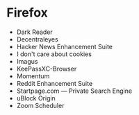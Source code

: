 # Firefox

- Dark Reader
- Decentraleyes
- Hacker News Enhancement Suite
- I don't care about cookies
- Imagus
- KeePassXC-Browser
- Momentum
- Reddit Enhancement Suite
- Startpage.com — Private Search Engine
- uBlock Origin
- Zoom Scheduler
